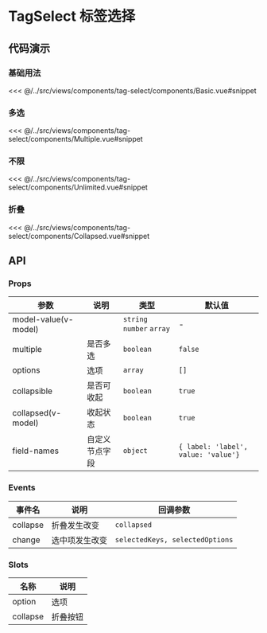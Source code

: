 # TagSelect 标签选择

## 代码演示

### 基础用法

<<< @/../src/views/components/tag-select/components/Basic.vue#snippet

### 多选

<<< @/../src/views/components/tag-select/components/Multiple.vue#snippet

### 不限

<<< @/../src/views/components/tag-select/components/Unlimited.vue#snippet

### 折叠

<<< @/../src/views/components/tag-select/components/Collapsed.vue#snippet

## API

### Props

| 参数<img width="150"/> | 说明           | 类型                      | 默认值                              |
| ---------------------- | -------------- | ------------------------- | ----------------------------------- |
| model-value(v-model)   |                | `string` `number` `array` | -                                   |
| multiple               | 是否多选       | `boolean`                 | `false`                             |
| options                | 选项           | `array`                   | `[]`                                |
| collapsible            | 是否可收起     | `boolean`                 | `true`                              |
| collapsed(v-model)     | 收起状态       | `boolean`                 | `true`                              |
| field-names            | 自定义节点字段 | `object`                  | `{ label: 'label', value: 'value'}` |

### Events

| 事件名   | 说明      | 回调参数                        |
| -------- |---------| ------------------------------- |
| collapse | 折叠发生改变  | `collapsed`                     |
| change   | 选中项发生改变 | `selectedKeys, selectedOptions` |

### Slots

| 名称     | 说明     |
| -------- | -------- |
| option   | 选项     |
| collapse | 折叠按钮 |
